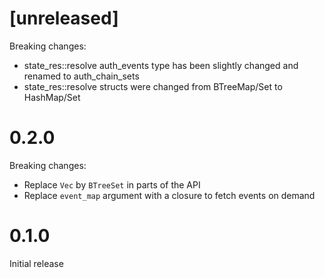 # [unreleased]

Breaking changes:

* state_res::resolve auth_events type has been slightly changed and renamed to auth_chain_sets
* state_res::resolve structs were changed from BTreeMap/Set to HashMap/Set

# 0.2.0

Breaking changes:

* Replace `Vec` by `BTreeSet` in parts of the API
* Replace `event_map` argument with a closure to fetch events on demand

# 0.1.0

Initial release
